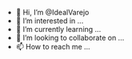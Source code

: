 - 👋 Hi, I’m @IdealVarejo
- 👀 I’m interested in ...
- 🌱 I’m currently learning ...
- 💞️ I’m looking to collaborate on ...
- 📫 How to reach me ...

<!---
IdealVarejo/IdealVarejo is a ✨ special ✨ repository because its `README.md` (this file) appears on your GitHub profile.
You can click the Preview link to take a look at your changes.
--->
